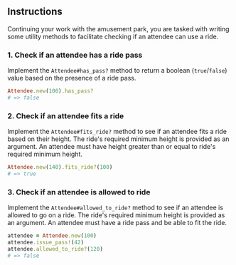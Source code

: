 ## Instructions

Continuing your work with the amusement park, you are tasked with writing some utility methods to facilitate checking if an attendee can use a ride.

### 1. Check if an attendee has a ride pass

Implement the `Attendee#has_pass?` method to return a boolean (`true`/`false`) value based on the presence of a ride pass.

``` ruby
Attendee.new(100).has_pass?
# => false
```

### 2. Check if an attendee fits a ride

Implement the `Attendee#fits_ride?` method to see if an attendee fits a ride based on their height. The ride's required minimum height is provided as an argument. An attendee must have height greater than or equal to ride's required minimum height.

``` ruby
Attendee.new(140).fits_ride?(100)
# => true
```

### 3. Check if an attendee is allowed to ride

Implement the `Attendee#allowed_to_ride?` method to see if an attendee is allowed to go on a ride. The ride's required minimum height is provided as an argument. An attendee must have a ride pass and be able to fit the ride.

``` ruby
attendee = Attendee.new(100)
attendee.issue_pass!(42)
attendee.allowed_to_ride?(120)
# => false
```
